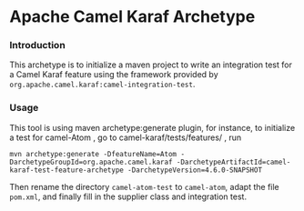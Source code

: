# Apache Camel Karaf Archetype

### Introduction

This archetype is to initialize a maven project to write an integration test for a Camel Karaf feature using the 
framework provided by `org.apache.camel.karaf:camel-integration-test`.

### Usage

This tool is using maven archetype:generate plugin, for instance, to 
initialize a test for camel-Atom , go to camel-karaf/tests/features/ , run
    
```shell
mvn archetype:generate -DfeatureName=Atom -DarchetypeGroupId=org.apache.camel.karaf -DarchetypeArtifactId=camel-karaf-test-feature-archetype -DarchetypeVersion=4.6.0-SNAPSHOT 
```

Then rename the directory `camel-atom-test` to `camel-atom`, adapt the file `pom.xml`, and finally fill in the supplier class and integration test.

